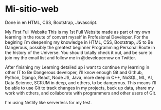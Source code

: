# Mi-sitio-web
Done in en HTML, CSS, Bootstrap, Javascript. 

My First Full Website
This is my 1st Full Website made as part of my own learning in the route of convert myself in Profesional Developer. For the begining i´m deepening my knowledge in HTML, CSS, Bootstrap, JS to Be Dangerous, possibly the greatest beginner Programming Personal Route in the history of the Universe. You should totally check it out, and be sure to join my the email list and follow me in @developernow on Twitter.

After finishing my Learning  detailed up i want to continue my learning in other IT to Be Dangerous developer, i'll know enough Git and Github, Python, Django, React, Node JS, Java, more deep in C++, NoSQL, ML, AI, Data Science, SCRUM in deep, and others, to be dangerous. This means i'll be able to use Git to track changes in my projects, back up data, share my work with others, and collaborate with programmers and other users of Git.

I'm using Netlify like serverless for my test.

